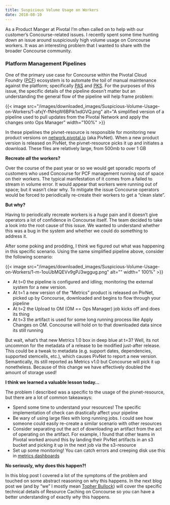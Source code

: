```yaml
---
title: Suspicious Volume Usage on Workers
date: 2018-08-10
---
```


As a Product Manger at Pivotal I’m often called on to help with our customer’s Concourse-related issues. I recently
spent some time hunting down an issue around suspiciously high volume usage on Concourse workers. It was an interesting
problem that I wanted to share with the broader Concourse community.

<!-- more -->

### Platform Management Pipelines

One of the primary use case for Concourse within the Pivotal Cloud
Foundry ([PCF](https://www.google.com/search?q=pivotal+cloud+foundry&oq=pivotal+cloud+fou&aqs=chrome.0.0j69i60l2j69i65l2j69i60.3685j0j7&sourceid=chrome&ie=UTF-8))
ecosystem is to automate the toil of manual maintenance against the platform;
specifically [PAS](https://pivotal.io/platform/pivotal-application-service)
and [PKS](https://pivotal.io/platform/pivotal-container-service). For the purposes of this issue, the specific details
of the pipeline doesn’t matter but an understanding the general flow of the pipeline will help frame problem:

{{< image src="/images/downloaded_images/Suspicious-Volume-Usage-on-Workers/1-afxjY-fNHqW6BPik1xdGVQ.png" alt="A
simplified version of a pipeline used to pull updates from the Pivotal Network and apply the changes onto Ops Manager"
width="100%" >}}

In these pipelines the pivnet-resource is responsible for monitoring new product versions
on [network.pivotal.io](https://network.pivotal.io/) (aka PivNet). When a new product version is released on PivNet, the
pivnet-resource picks it up and initiates a download. These files are relatively large, from 500mb to over 1 GB

**Recreate _all_ the workers?**

Over the course of the past year or so we would get sporadic reports of customers who used Concourse for PCF management
running out of space on their workers. The typical manifestation of it comes from a failed to stream in volume error. It
would appear that workers were running out of space; but it wasn’t clear why. To mitigate the issue Concourse operators
would be forced to periodically re-create their workers to get a “clean slate”.

**But why?**

Having to periodically recreate workers is a _huge_ pain and it doesn’t give operators a lot of confidence in Concourse
itself. The team decided to take a look into the root cause of this issue. We wanted to understand whether this was a
bug in the system and whether we could do something to address it.

After some poking and prodding, I think we figured out what was happening in this specific scenario. Using the same
simplified pipeline above, consider the following scenario:

{{< image src="/images/downloaded_images/Suspicious-Volume-Usage-on-Workers/1-m-1ouUbMQEVv9gPJ3wggug.png" alt="" width="
100%" >}}

- At t=0 the pipeline is configured and idling; monitoring the external system for a new version.
- At t=1 a new version of the “Metrics” product is released on PivNet, picked up by Concourse, downloaded and begins to
  flow through your pipeline
- At t=2 the Upload to OM (OM == Ops Manager) job kicks off and does its thing
- At t=3 the artifact is used for some long running process like Apply Changes on OM. Concourse will hold on to that
  downloaded data since its still running

But wait, what’s that new Metrics 1.0 box in deep blue at t=3? Well, its not uncommon for the metadata of a release to
be modified just-after release. This could be a tweak to metadata (e.g. support dates, dependencies, supported
stemcells, etc.), which causes PivNet to report a new version. Semantically, its still reported as Metrics v1.0 but
Concourse will pick it up nonetheless. Because of this change we have effectively doubled the amount of storage used!

**I think we learned a valuable lesson today…**

The problem I described was a specific to the usage of the pivnet-resource, but there are a lot of common takeaways:

- Spend some time to understand your resources! The specific implementation of check can drastically affect your
  pipeline
- Be wary of using large files with long running jobs. I could see how someone could easily re-create a similar scenario
  with other resources
- Consider separating out the act of downloading an artifact from the act of operating on the artifact. For example, I
  found that other teams in Pivotal worked around this by landing their PivNet artifacts in an s3 bucket and picking it
  up in the next job via the s3-resource
- Set up some monitoring! You can catch errors and creeping disk use this
  in [metrics dashboards](https://metrics.concourse-ci.org/dashboard/db/concourse?refresh=1m&orgId=1)

**No seriously, why does this happen?!**

In this blog post I covered a lot of the symptoms of the problem and touched on some abstract reasoning on why this
happens. In the next blog post we (and by “we” I mostly mean [Topher Bullock](https://medium.com/u/58876cdc2180)) will
cover the specific technical details of Resource Caching on Concourse so you can have a better understanding of exactly
_why_ this happens.

